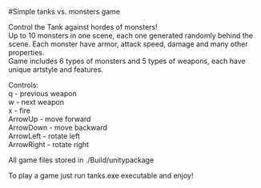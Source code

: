 #Simple tanks vs. monsters game

Control the Tank against hordes of monsters!  
Up to 10 monsters in one scene, each one generated randomly behind the scene. Each monster have armor, attack speed, damage and many other properties.  
Game includes 6 types of monsters and 5 types of weapons, each have unique artstyle and features.  

Controls:  
q - previous weapon  
w - next weapon  
x - fire  
ArrowUp - move forward  
ArrowDown - move backward  
ArrowLeft - rotate left  
ArrowRight - rotate right  

All game files stored in ./Build/unitypackage

To play a game just run tanks.exe executable and enjoy!
